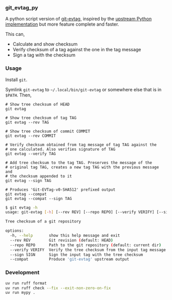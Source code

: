 ### git_evtag_py

A python script version of [git-evtag](https://github.com/cgwalters/git-evtag/),
inspired by the [upstream Python implementation](https://github.com/cgwalters/git-evtag/blob/7c58b2021a066f1e552deeb37431bc70b6215d62/src/git-evtag-compute-py) but more feature complete and faster.

This can,

- Calculate and show checksum
- Verify checksum of a tag against the one in the tag message
- Sign a tag with the checksum


### Usage

Install `git`.

Symlink `git-evtag` to `~/.local/bin/git-evtag` or somewhere else that
is in `$PATH`. Then,

```
# Show tree checksum of HEAD
git evtag

# Show tree checksum of tag TAG
git evtag --rev TAG

# Show tree checksum of commit COMMIT
git evtag --rev COMMIT

# Verify checksum obtained from tag message of tag TAG against the
# one calculated. Also verifies signature of TAG
git evtag --verify TAG

# Add tree checksum to the tag TAG. Preserves the message of the
# original tag TAG, creates a new tag TAG with the previous message and
# the checksum appended to it
git evtag --sign TAG

# Produces 'Git-EVTag-v0-SHA512' prefixed output
git evtag --compat
git evtag --compat --sign TAG
```

```sh
$ git evtag -h
usage: git-evtag [-h] [--rev REV] [--repo REPO] [--verify VERIFY] [--sign SIGN] [--compat]

Tree checksum of a git repository

options:
  -h, --help       show this help message and exit
  --rev REV        Git revision (default: HEAD)
  --repo REPO      Path to the git repository (default: current dir)
  --verify VERIFY  Verify the tree checksum from the input tag message
  --sign SIGN      Sign the input tag with the tree checksum
  --compat         Produce 'git-evtag' upstream output

```

### Development

```sh
uv run ruff format
uv run ruff check --fix --exit-non-zero-on-fix
uv run mypy .
```
